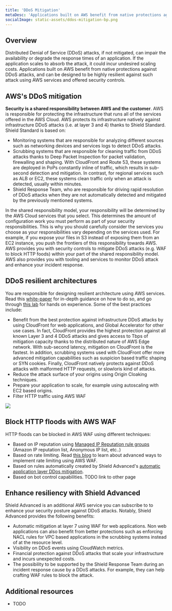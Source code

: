 ```yaml
---
title: 'DDoS Mitigation'
metaDesc: 'Applications built on AWS benefit from native protections against DDoS attacks, and can be designed to be highly resilient against such attack using AWS services and offered security controls.'
socialImage: static-assets/ddos-mitigation-bp.png
---
```

## Overview
Distributed Denial of Service (DDoS) attacks, if not mitigated, can impair the availability or degrade the response times of an application. If the application scales to absorb the attack, it could incur undesired scaling costs. Applications built on AWS benefit from native protections against DDoS attacks, and can be designed to be highly resilient against such attack using AWS services and offered security controls.

## AWS's DDoS mitigation
**Security is a shared responsibility between AWS and the customer**. AWS is responsible for protecting the infrastructure that runs all of the services offered in the AWS Cloud. AWS protects its infrastructure natively against infrastructure DDoS attacks (i.e. at layer 3 and 4) thanks to Shield Standard. Shield Standard is based on:
* Monitoring systems that are responsible for analyzing different sources such as networking devices and services logs to detect DDoS attacks.
* Scrubbing systems that are responsible for cleaning traffic from DDoS attacks thanks to Deep Packet Inspection for packet validation, firewalling and shaping. With CloudFront and Route 53, these systems are deployed in PoPs constantly inline of traffic, which results in sub-second detection and mitigation. In contrast, for regional services such as ALB or EC2, these systems clean traffic only when an attack is detected, usually within minutes.
* Shield Response Team, who are responsible for driving rapid resolution of DDoS attacks when they are not automatically detected and mitigated by the previously mentioned systems. 

In the shared responsibility model, your responsibility will be determined by the AWS Cloud services that you select. This determines the amount of configuration work you must perform as part of your security responsibilities. This is why you should carefully consider the services you choose as your responsibilities vary depending on the services used. For example, if you expose your files in S3 instead of exposing them from an EC2 instance, you push the frontiers of this responsibility towards AWS. AWS provides you with security controls to mitigate DDoS attacks (e.g. WAF to block HTTP foods) within your part of the shared responsibility model. AWS also provides you with tooling and services to monitor DDoS attack and enhance your incident response.

## DDoS resilient architectures
You are responsible for designing resilient architecture using AWS services. Read this [white-paper](https://d1.awsstatic.com/whitepapers/Security/DDoS_White_Paper.pdf) for in-depth guidance on how to do so, and go through [this lab](https://catalog.us-east-1.prod.workshops.aws/workshops/4d0b27bc-9f48-4356-8242-d13ca057fff2/en-US) for hands on experience. Some of the best practices include:
* Benefit from the best protection against infrastructure DDoS attacks by using CloudFront for web applications, and Global Accelerator for other use cases. In fact, CloudFront provides the highest protection against all known Layer 3 and 4 DDoS attacks and gives access to Tbps of mitigation capacity thanks to the distributed nature of AWS Edge network. With sub-second latency, mitigation on CloudFront is the fastest. In addition, scrubbing systems used with CloudFront offer more advanced mitigation capabilities such as suspicion based traffic shaping or SYN cookies. Finally, CloudFront natively protects against DDoS attacks with malformed HTTP requests, or slowloris kind of attacks. 
* Reduce the attack surface of your origins using Origin Cloaking techniques.
* Prepare your application to scale, for example using autoscaling with EC2 based origins.
* Filter HTTP traffic using AWS WAF

![](/static-assets/ddos-mitigation-bp.png)

## Block HTTP floods with AWS WAF
HTTP floods can be blocked in AWS WAF using different techniques:
* Based on IP reputation using [Managed IP Reputation rule groups](https://docs.aws.amazon.com/waf/latest/developerguide/aws-managed-rule-groups-ip-rep.html) (Amazon IP reputation list, Anonymous IP list, etc..)
* Based on rate limiting. Read [this blog](https://aws.amazon.com/blogs/security/three-most-important-aws-waf-rate-based-rules/) to learn about advanced ways to implement rate limiting using AWS WAF.
* Based on rules automatically created by Shield Advanced's [automatic application layer DDos mitigation](https://docs.aws.amazon.com/waf/latest/developerguide/ddos-automatic-app-layer-response.html).
* Based on bot control capabilities. TODO link to other page

## Enhance resiliency with Shield Advanced
Shield Advanced is an additional AWS service you can subscribe to to enhance your security posture against DDoS attacks. Notably, Shield Advanced provides the following benefits:
* Automatic mitigation at layer 7 using WAF for web applications. Non web applications can also benefit from better protections such as enforcing NACL rules for VPC based applications in the scrubbing systems instead of at the resource level.
* Visibility on DDoS events using CloudWatch metrics.
* Financial protection against DDoS attacks that scale your infrastructure and incurs unexpected costs.
* The possibility to be supported by the Shield Response Team during an incident response cause by a DDoS attacks. For example, they can help crafting WAF rules to block the attack.

## Additional resources
* TODO
